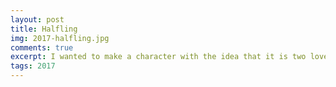 ```yaml
---
layout: post
title: Halfling
img: 2017-halfling.jpg
comments: true
excerpt: I wanted to make a character with the idea that it is two lovers stitched together.
tags: 2017
---
```

